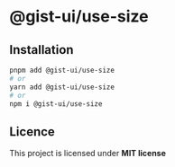 # @gist-ui/use-size



## Installation

```bash
pnpm add @gist-ui/use-size
# or
yarn add @gist-ui/use-size
# or
npm i @gist-ui/use-size
```

## Licence

This project is licensed under **MIT license**